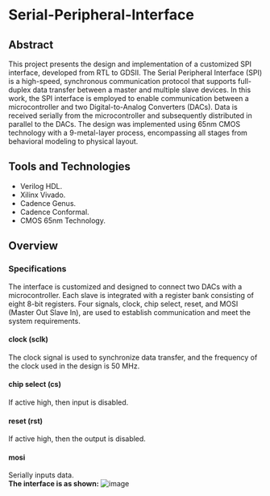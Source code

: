 # Serial-Peripheral-Interface 
## Abstract
This project presents the design and implementation of a customized SPI interface, developed from RTL to GDSII. The Serial Peripheral Interface (SPI) is a high-speed, synchronous communication protocol that supports full-duplex data transfer between a master and multiple slave devices. In this work, the SPI interface is employed to enable communication between a microcontroller and two Digital-to-Analog Converters (DACs). Data is received serially from the microcontroller and subsequently distributed in parallel to the DACs. The design was implemented using 65nm CMOS technology with a 9-metal-layer process, encompassing all stages from behavioral modeling to physical layout.
## Tools and Technologies
- Verilog HDL.
- Xilinx Vivado.
- Cadence Genus.
- Cadence Conformal.
- CMOS 65nm Technology.
## Overview
### Specifications
The interface is customized and designed to connect two DACs with a microcontroller. Each slave is integrated with a register bank consisting of eight 8-bit registers. Four signals, clock, chip select, reset, and MOSI (Master Out Slave In), are used to establish communication and meet the system requirements.
#### clock (sclk)
The clock signal is used to synchronize data transfer, and the frequency of the clock used in the design is 50 MHz.
#### chip select (cs)
If active high, then input is disabled.
#### reset (rst)
If active high, then the output is disabled.
#### mosi 
Serially inputs data.  
**The interface is as shown:**
![image](https://github.com/user-attachments/assets/9d0abdd0-d1f9-4551-9096-3f2fc8f73a83)
